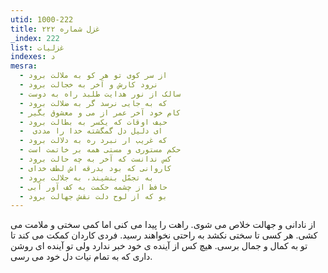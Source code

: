 ```yaml
---
utid: 1000-222
title: غزل شماره ۲۲۲
_index: 222
list: غزلیات
indexes: د
mesra:
  - از سر کوی تو هر کو به ملالت برود
  - نرود کارش و آخر به خجالت برود
  - سالک از نور هدایت طلبد راه به دوست
  - که به جایی نرسد گر به ضلالت برود
  - کام خود آخر عمر از می و معشوق بگیر
  - حیف اوقات که یکسر به بطالت برود
  - ‌ ای دلیل دل گمگشته خدا را مددی
  - که غریب ار نبرد ره به دلالت برود
  - حکم مستوری و مستی همه بر خاتمت است
  - کس ندانست که آخر به چه حالت برود
  - کاروانی که بود بدرقه اش لطف خدای
  - به تجمّل بنشیند، به جلالت برود
  - حافظ از چشمه حکمت به کف آور آبی
  - بو که از لوح دلت نقش جهالت برود
---
```

از نادانی و جهالت خلاص می شوی. راهت را پیدا می کنی اما کمی سختی و ملامت می کشی. هر کسی تا سختی نکشد به راحتی نخواهند رسید. فردی کاردان کمکت می کند تا تو به کمال و جمال برسی. هیچ کس از آینده ی خود خبر ندارد ولی تو آینده ای روشن داری که به تمام نیات دل خود می رسی.
